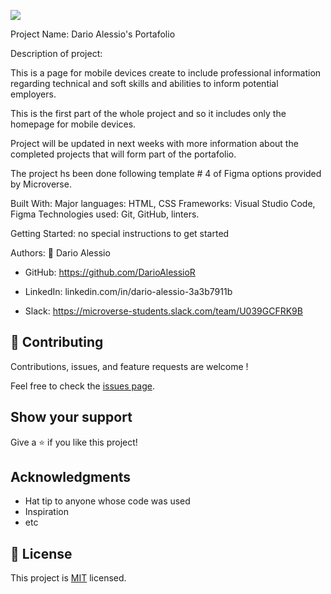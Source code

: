 ![](https://img.shields.io/badge/Microverse-blueviolet)

Project Name: Dario Alessio's Portafolio

Description of project: 

This is a page for mobile devices create to include professional information regarding technical and soft skills and abilities to inform potential employers.

This is the first part of the whole project and so it includes only the homepage for mobile devices.

Project will be updated in next weeks with more information about the completed projects that will form part of the portafolio.

The project hs been done following template # 4 of Figma options provided by Microverse.

Built With:
Major languages: HTML, CSS
Frameworks: Visual Studio Code, Figma
Technologies used: Git, GitHub, linters.

Getting Started: no special instructions to get started

Authors:
👤 Dario Alessio

- GitHub: https://github.com/DarioAlessioR

- LinkedIn: linkedin.com/in/dario-alessio-3a3b7911b

- Slack: https://microverse-students.slack.com/team/U039GCFRK9B

## 🤝 Contributing

Contributions, issues, and feature requests are welcome !

Feel free to check the [issues page](../../issues/).

## Show your support

Give a ⭐️ if you like this project!

## Acknowledgments

- Hat tip to anyone whose code was used
- Inspiration
- etc

## 📝 License

This project is [MIT](./MIT.md) licensed.
